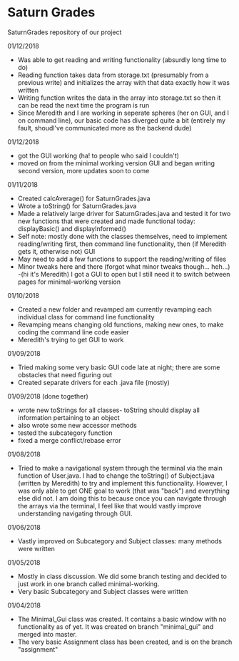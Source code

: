# Saturn Grades
SaturnGrades repository of our project

01/12/2018
- Was able to get reading and writing functionality (absurdly long time to do)
- Reading function takes data from storage.txt (presumably from a previous write) and initializes the array with that data exactly how it was written
- Writing function writes the data in the array into storage.txt so then it can be read the next time the program is run
- Since Meredith and I are working in seperate spheres (her on GUI, and I on command line), our basic code has diverged quite a bit (entirely my fault, shoudl've communicated more as the backend dude)

01/12/2018
- got the GUI working (ha! to people who said I couldn't)
- moved on from the minimal working version GUI and began writing second version, more updates soon to come

01/11/2018
- Created calcAverage() for SaturnGrades.java
- Wrote a toString() for SaturnGrades.java
- Made a relatively large driver for SaturnGrades.java and tested it for two new functions that were created and made functional today: displayBasic() and displayInformed()
- Self note: mostly done with the classes themselves, need to implement reading/writing first, then command line functionality, then (if Meredith gets it, otherwise not) GUI
- May need to add a few functions to support the reading/writing of files
- Minor tweaks here and there (forgot what minor tweaks though... heh...)
-(hi it's Meredith) I got a GUI to open but I still need it to switch between pages for minimal-working version

01/10/2018
- Created a new folder and revamped am currently revamping each individual class for command line functionality
- Revamping means changing old functions, making new ones, to make coding the command line code easier
- Meredith's trying to get GUI to work

01/09/2018
- Tried making some very basic GUI code late at night; there are some obstacles that need figuring out
- Created separate drivers for each .java file (mostly)

01/09/2018
(done together)
- wrote new toStrings for all classes- toString should display all information pertaining to an object
- also wrote some new accessor methods
- tested the subcategory function
- fixed a merge conflict/rebase error

01/08/2018
- Tried to make a navigational system through the terminal via the main function of User.java. I had to change the toString() of Subject.java (written by Meredith) to try and implement this functionality. However, I was only able to get ONE goal to work (that was "back") and everything else did not. I am doing this to because once you can navigate through the arrays via the terminal, I feel like that would vastly improve understanding navigating through GUI.

01/06/2018
- Vastly improved on Subcategory and Subject classes: many methods were written

01/05/2018
- Mostly in class discussion. We did some branch testing and decided to just work in one branch called minimal-working.
- Very basic Subcategory and Subject classes were written

01/04/2018
- The Minimal_Gui class was created. It contains a basic window with no functionality as of yet. It was created on branch "minimal_gui" and merged into master.
- The very basic Assignment class has been created, and is on the branch "assignment"





